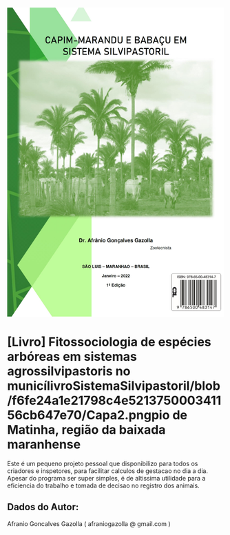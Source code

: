![alt text](https://github.com/afraniogazolla/livroSistemaSilvipastoril/blob/main/Capa.jpg)

# [Livro] Fitossociologia de espécies arbóreas em sistemas agrossilvipastoris no municílivroSistemaSilvipastoril/blob/f6fe24a1e21798c4e521375000341156cb647e70/Capa2.pngpio de Matinha, região da baixada maranhense

Este é um pequeno projeto pessoal que disponibilizo para todos os criadores e inspetores, para facilitar calculos de gestacao no dia a dia. Apesar do programa ser super simples, é de altissima utilidade para a eficiencia do trabalho e tomada de decisao no registro dos animais.

## Dados do Autor:
Afranio Goncalves Gazolla ( afraniogazolla @ gmail.com )

